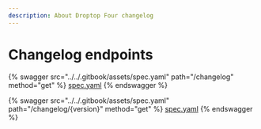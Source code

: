 ```yaml
---
description: About Droptop Four changelog
---
```


# Changelog endpoints

{% swagger src="../../.gitbook/assets/spec.yaml" path="/changelog" method="get" %}
[spec.yaml](../../.gitbook/assets/spec.yaml)
{% endswagger %}

{% swagger src="../../.gitbook/assets/spec.yaml" path="/changelog/{version}" method="get" %}
[spec.yaml](../../.gitbook/assets/spec.yaml)
{% endswagger %}
